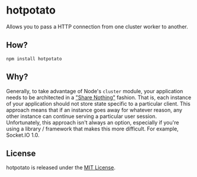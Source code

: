 # hotpotato

Allows you to pass a HTTP connection from one cluster worker to another.

## How?

`npm install hotpotato`


## Why?

Generally, to take advantage of Node's `cluster` module, your application needs to be architected in a ["Share Nothing"](http://en.wikipedia.org/wiki/Shared_nothing_architecture) fashion. That is, each instance of your application should not store state specific to a particular client. This approach means that if an instance goes away for whatever reason, any other instance can continue serving a particular user session. Unfortunately, this approach isn't always an option, especially if you're using a library / framework that makes this more difficult. For example, Socket.IO 1.0.


## License 

hotpotato is released under the [MIT License](LICENSE).
